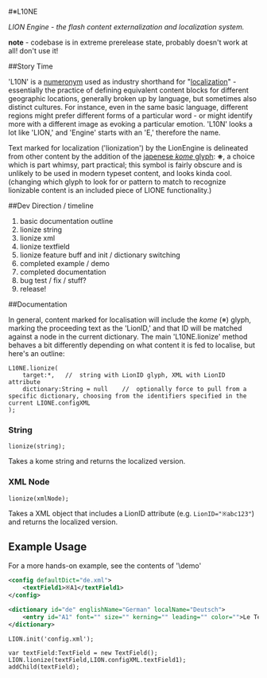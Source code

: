 #※L10NE

*LION Engine - the flash content externalization and localization system.*

**note** - codebase is in extreme prerelease state, probably doesn't work at all! don't use it!

##Story Time

'L10N' is a [numeronym](http://en.wikipedia.org/wiki/Numeronym) used as industry shorthand for "[localization](http://en.wikipedia.org/wiki/Language_localisation)" - essentially the practice of defining equivalent content blocks for different geographic locations, generally broken up by language, but sometimes also distinct cultures. For instance, even in the same basic language, different regions might prefer different forms of a particular word - or might identify more with a different image as evoking a particular emotion. 'L10N' looks a lot like 'LION,' and 'Engine' starts with an 'E,' therefore the name.

Text marked for localization ('lionization') by the LionEngine is delineated from other content by the addition of the [japenese *kome* glyph](http://www.fileformat.info/info/unicode/char/203b/index.htm): **※**, a choice which is part whimsy, part practical; this symbol is fairly obscure and is unlikely to be used in modern typeset content, and looks kinda cool. (changing which glyph to look for or pattern to match to recognize lionizable content is an included piece of LIONE functionality.)

##Dev Direction / timeline

1.	basic documentation outline
2.	lionize string
3.	lionize xml
4.	lionize textfield
5.	lionize feature buff and init / dictionary switching
6.	completed example / demo
7.	completed documentation
8.	bug test / fix / stuff?
9.	release!

##Documentation

In general, content marked for localisation will include the *kome* (※) glyph, marking the proceeding text as the 'LionID,' and that ID will be matched against a node in the current dictionary. The main 'L10NE.lionize' method behaves a bit differently depending on what content it is fed to localise, but here's an outline:

```as3
L10NE.lionize(
	target:*,	//	string with LionID glyph, XML with LionID attribute
	dictionary:String = null	//	optionally force to pull from a specific dictionary, choosing from the identifiers specified in the current LIONE.configXML
);
```

### String
```as3
lionize(string);
```

Takes a kome string and returns the localized version.

### XML Node
```as3
lionize(xmlNode);
```

Takes a XML object that includes a LionID attribute (e.g. `LionID="※abc123"`) and returns the localized version.

## Example Usage

For a more hands-on example, see the contents of '\demo'

```xml
<config defaultDict="de.xml">
	<textField1>※A1</textField1>
</config>
```

```xml
<dictionary id="de" englishName="German" localName="Deutsch">
	<entry id="A1" font="" size="" kerning="" leading="" color="">Le Test</entry>
</dictionary>
```

```as3
LION.init('config.xml');

var textField:TextField = new TextField();
LION.lionize(textField,LION.configXML.textField1);
addChild(textField);
```